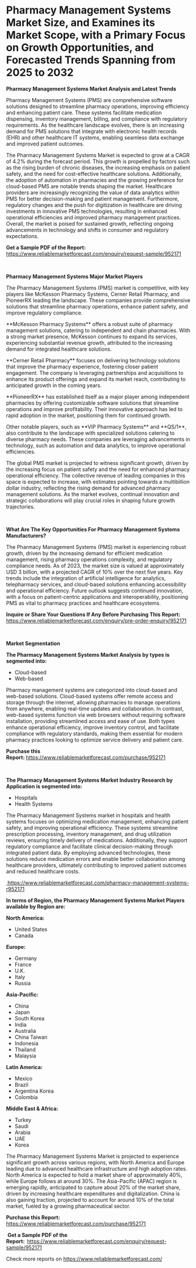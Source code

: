 <p><h1>Pharmacy Management Systems Market Size, and Examines its Market Scope, with a Primary Focus on Growth Opportunities, and Forecasted Trends Spanning from 2025 to 2032</h1></p><p><strong>Pharmacy Management Systems Market Analysis and Latest Trends</strong></p>
<p><p>Pharmacy Management Systems (PMS) are comprehensive software solutions designed to streamline pharmacy operations, improving efficiency and enhancing patient care. These systems facilitate medication dispensing, inventory management, billing, and compliance with regulatory requirements. As the healthcare landscape evolves, there is an increasing demand for PMS solutions that integrate with electronic health records (EHR) and other healthcare IT systems, enabling seamless data exchange and improved patient outcomes.</p><p>The Pharmacy Management Systems Market is expected to grow at a CAGR of 4.2% during the forecast period. This growth is propelled by factors such as the rising burden of chronic diseases, the increasing emphasis on patient safety, and the need for cost-effective healthcare solutions. Additionally, the adoption of automation in pharmacies and the growing preference for cloud-based PMS are notable trends shaping the market. Healthcare providers are increasingly recognizing the value of data analytics within PMS for better decision-making and patient management. Furthermore, regulatory changes and the push for digitization in healthcare are driving investments in innovative PMS technologies, resulting in enhanced operational efficiencies and improved pharmacy management practices. Overall, the market is poised for sustained growth, reflecting ongoing advancements in technology and shifts in consumer and regulatory expectations.</p></p>
<p><strong>Get a Sample PDF of the Report:&nbsp;</strong> <a href="https://www.reliablemarketforecast.com/enquiry/request-sample/952171?utm_campaign=3006&utm_medium=2&utm_source=Github&utm_content=ia&utm_term=06032025&utm_id=pharmacy-management-systems">https://www.reliablemarketforecast.com/enquiry/request-sample/952171</a></p>
<p>&nbsp;</p>
<p><strong>Pharmacy Management Systems Major Market Players</strong></p>
<p><p>The Pharmacy Management Systems (PMS) market is competitive, with key players like McKesson Pharmacy Systems, Cerner Retail Pharmacy, and PioneerRX leading the landscape. These companies provide comprehensive solutions that streamline pharmacy operations, enhance patient safety, and improve regulatory compliance.</p><p>**McKesson Pharmacy Systems** offers a robust suite of pharmacy management solutions, catering to independent and chain pharmacies. With a strong market presence, McKesson continues to expand its services, experiencing substantial revenue growth, attributed to the increasing demand for integrated healthcare solutions.</p><p>**Cerner Retail Pharmacy** focuses on delivering technology solutions that improve the pharmacy experience, fostering closer patient engagement. The company is leveraging partnerships and acquisitions to enhance its product offerings and expand its market reach, contributing to anticipated growth in the coming years.</p><p>**PioneerRX** has established itself as a major player among independent pharmacies by offering customizable software solutions that streamline operations and improve profitability. Their innovative approach has led to rapid adoption in the market, positioning them for continued growth.</p><p>Other notable players, such as **VIP Pharmacy Systems** and **QS/1**, also contribute to the landscape with specialized solutions catering to diverse pharmacy needs. These companies are leveraging advancements in technology, such as automation and data analytics, to improve operational efficiencies.</p><p>The global PMS market is projected to witness significant growth, driven by the increasing focus on patient safety and the need for enhanced pharmacy operational efficiency. The collective revenue of leading companies in this space is expected to increase, with estimates pointing towards a multibillion dollar industry, reflecting the rising demand for advanced pharmacy management solutions. As the market evolves, continual innovation and strategic collaborations will play crucial roles in shaping future growth trajectories.</p></p>
<p>&nbsp;</p>
<p><strong>What Are The Key Opportunities For Pharmacy Management Systems Manufacturers?</strong></p>
<p><p>The Pharmacy Management Systems (PMS) market is experiencing robust growth, driven by the increasing demand for efficient medication management, rising pharmacy operations complexity, and regulatory compliance needs. As of 2023, the market size is valued at approximately USD 3 billion, with a projected CAGR of 10% over the next five years. Key trends include the integration of artificial intelligence for analytics, telepharmacy services, and cloud-based solutions enhancing accessibility and operational efficiency. Future outlook suggests continued innovation, with a focus on patient-centric applications and interoperability, positioning PMS as vital to pharmacy practices and healthcare ecosystems.</p></p>
<p><strong>Inquire or Share Your Questions If Any Before Purchasing This Report:</strong> <a href="https://www.reliablemarketforecast.com/enquiry/pre-order-enquiry/952171?utm_campaign=3006&utm_medium=2&utm_source=Github&utm_content=ia&utm_term=06032025&utm_id=pharmacy-management-systems">https://www.reliablemarketforecast.com/enquiry/pre-order-enquiry/952171</a></p>
<p>&nbsp;</p>
<p><strong>Market Segmentation</strong></p>
<p><strong>The Pharmacy Management Systems Market Analysis by types is segmented into:</strong></p>
<p><ul><li>Cloud-based</li><li>Web-based</li></ul></p>
<p><p>Pharmacy management systems are categorized into cloud-based and web-based solutions. Cloud-based systems offer remote access and storage through the internet, allowing pharmacies to manage operations from anywhere, enabling real-time updates and collaboration. In contrast, web-based systems function via web browsers without requiring software installation, providing streamlined access and ease of use. Both types enhance operational efficiency, improve inventory control, and facilitate compliance with regulatory standards, making them essential for modern pharmacy practices looking to optimize service delivery and patient care.</p></p>
<p><strong>Purchase this Report:&nbsp;</strong><a href="https://www.reliablemarketforecast.com/purchase/952171?utm_campaign=3006&utm_medium=2&utm_source=Github&utm_content=ia&utm_term=06032025&utm_id=pharmacy-management-systems">https://www.reliablemarketforecast.com/purchase/952171</a></p>
<p>&nbsp;</p>
<p><strong>The Pharmacy Management Systems Market Industry Research by Application is segmented into:</strong></p>
<p><ul><li>Hospitals</li><li>Health Systems</li></ul></p>
<p><p>The Pharmacy Management Systems market in hospitals and health systems focuses on optimizing medication management, enhancing patient safety, and improving operational efficiency. These systems streamline prescription processing, inventory management, and drug utilization reviews, ensuring timely delivery of medications. Additionally, they support regulatory compliance and facilitate clinical decision-making through integrated patient data. By employing advanced technologies, these solutions reduce medication errors and enable better collaboration among healthcare providers, ultimately contributing to improved patient outcomes and reduced healthcare costs.</p></p>
<p><a href="https://www.reliablemarketforecast.com/pharmacy-management-systems-r952171?utm_campaign=3006&utm_medium=2&utm_source=Github&utm_content=ia&utm_term=06032025&utm_id=pharmacy-management-systems">&nbsp;https://www.reliablemarketforecast.com/pharmacy-management-systems-r952171</a></p>
<p><strong>In terms of Region, the Pharmacy Management Systems Market Players available by Region are:</strong></p>
<p>
    <p> <strong> North America: </strong>
        <ul>
            <li>United States</li>
            <li>Canada</li>
        </ul>
        </p> 
    <p> <strong> Europe: </strong>
        <ul>
            <li>Germany</li>
            <li>France</li>
            <li>U.K.</li>
            <li>Italy</li>
            <li>Russia</li>
        </ul>
        </p> 
    <p> <strong> Asia-Pacific: </strong>
        <ul>
            <li>China</li>
            <li>Japan</li>
            <li>South Korea</li>
            <li>India</li>
            <li>Australia</li>
            <li>China Taiwan</li>
            <li>Indonesia</li>
            <li>Thailand</li>
            <li>Malaysia</li>
        </ul>
        </p> 
    <p> <strong> Latin America: </strong>
        <ul>
            <li>Mexico</li>
            <li>Brazil</li>
            <li>Argentina Korea</li>
            <li>Colombia</li>
        </ul>
        </p> 
    <p> <strong> Middle East & Africa: </strong>
        <ul>
            <li>Turkey</li>
            <li>Saudi</li>
            <li>Arabia</li>
            <li>UAE</li>
            <li>Korea</li>
        </ul>
    </p>
    </p>
<p><p>The Pharmacy Management Systems Market is projected to experience significant growth across various regions, with North America and Europe leading due to advanced healthcare infrastructure and high adoption rates. North America is expected to hold a market share of approximately 40%, while Europe follows at around 30%. The Asia-Pacific (APAC) region is emerging rapidly, anticipated to capture about 20% of the market share, driven by increasing healthcare expenditures and digitalization. China is also gaining traction, projected to account for around 10% of the total market, fueled by a growing pharmaceutical sector.</p></p>
<p><strong>Purchase this Report: </strong><a href="https://www.reliablemarketforecast.com/purchase/952171?utm_campaign=3006&utm_medium=2&utm_source=Github&utm_content=ia&utm_term=06032025&utm_id=pharmacy-management-systems">https://www.reliablemarketforecast.com/purchase/952171</a></p>
<p>&nbsp;<strong>Get a Sample PDF of the Report:&nbsp;&nbsp;</strong><a href="https://www.reliablemarketforecast.com/enquiry/request-sample/952171?utm_campaign=3006&utm_medium=2&utm_source=Github&utm_content=ia&utm_term=06032025&utm_id=pharmacy-management-systems">https://www.reliablemarketforecast.com/enquiry/request-sample/952171</a></p>
<p><strong></strong></p>
<p>Check more reports on <a href="https://www.reliablemarketforecast.com/?utm_campaign=3006&utm_medium=2&utm_source=Github&utm_content=ia&utm_term=06032025&utm_id=pharmacy-management-systems">https://www.reliablemarketforecast.com/</a></p>